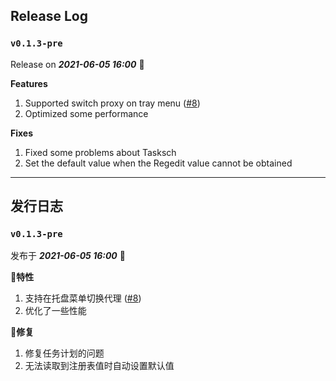 ## Release Log

### `v0.1.3-pre`

Release on _**2021-06-05 16:00**_ 👏

**Features**

1. Supported switch proxy on tray menu ([#8](https://github.com/Clash-Mini/Clash.Mini/issues/8))
2. Optimized some performance

**Fixes**

1. Fixed some problems about Tasksch
2. Set the default value when the Regedit value cannot be obtained

---

## 发行日志

### `v0.1.3-pre`

发布于 _**2021-06-05 16:00**_ 👏

🎉**特性**

1. 支持在托盘菜单切换代理 ([#8](https://github.com/Clash-Mini/Clash.Mini/issues/8))
2. 优化了一些性能

🎇**修复**

1. 修复任务计划的问题
2. 无法读取到注册表值时自动设置默认值
